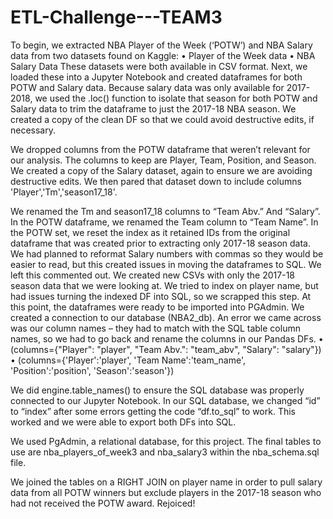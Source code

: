 # ETL-Challenge---TEAM3

To begin, we extracted NBA Player of the Week (‘POTW’) and NBA Salary data from two datasets found on Kaggle:
•	Player of the Week data
•	NBA Salary Data
These datasets were both available in CSV format.
Next, we loaded these into a Jupyter Notebook and created dataframes for both POTW and Salary data. Because salary data was only available for 2017-2018, we used the .loc() function to isolate that season for both POTW and Salary data to trim the dataframe to just the 2017-18 NBA season. We created a copy of the clean DF so that we could avoid destructive edits, if necessary.

We dropped columns from the POTW dataframe that weren’t relevant for our analysis. The columns to keep are Player, Team, Position, and Season.
We created a copy of the Salary dataset, again to ensure we are avoiding destructive edits. We then pared that dataset down to include columns 'Player','Tm','season17_18'. 

We renamed the Tm and season17_18 columns to “Team Abv.” And “Salary”. In the POTW dataframe, we renamed the Team column to “Team Name”.
In the POTW set, we reset the index as it retained IDs from the original dataframe that was created prior to extracting only 2017-18 season data.
We had planned to reformat Salary numbers with commas so they would be easier to read, but this created issues in moving the dataframes to SQL. We left this commented out.
We created new CSVs with only the 2017-18 season data that we were looking at. 
We tried to index on player name, but had issues turning the indexed DF into SQL, so we scrapped this step.
At this point, the dataframes were ready to be imported into PGAdmin. We created a connection to our database (NBA2_db). An error we came across was our column names – they had to match with the SQL table column names, so we had to go back and rename the columns in our Pandas DFs.
•	(columns={"Player": "player",
                                 "Team Abv.": "team_abv", "Salary": "salary"})
•	(columns={'Player':'player', 'Team Name':'team_name', 
                                                        'Position':'position', 'Season':'season'})

We did engine.table_names() to ensure the SQL database was properly connected to our Jupyter Notebook. 
In our SQL database, we changed “id” to “index” after some errors getting the code “df.to_sql” to work. This worked and we were able to export both DFs into SQL.

We used PgAdmin, a relational database, for this project. The final tables to use are nba_players_of_week3 and nba_salary3 within the nba_schema.sql file.

We joined the tables on a RIGHT JOIN on player name in order to pull salary data from all POTW winners but exclude players in the 2017-18 season who had not received the POTW award. Rejoiced!
